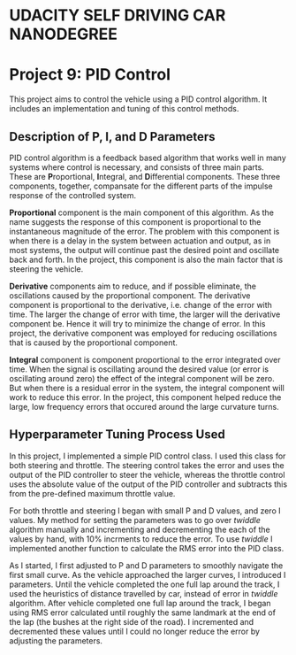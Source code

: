 # UDACITY SELF DRIVING CAR NANODEGREE 
# Project 9: PID Control

This project aims to control the vehicle using a PID control algorithm. It includes an implementation and tuning of this control methods.

## Description of P, I, and D Parameters
PID control algorithm is a feedback based algorithm that works well in many systems where control is necessary, and consists of three main parts. These are **P**roportional, **I**ntegral, and **D**ifferential components. These three components, together, compansate for the different parts of the impulse response of the controlled system.

**Proportional** component is the main component of this algorithm. As the name suggests the response of this component is proportional to the instantaneous magnitude of the error. The problem with this component is when there is a delay in the system between actuation and output, as in most systems, the output will continue past the desired point and oscillate back and forth. In the project, this component is also the main factor that is steering the vehicle.

**Derivative** components aim to reduce, and if possible eliminate, the oscillations caused by the proportional component. The derivative component is proportional to the derivative, i.e. change of the error with time. The larger the change of error with time, the larger will the derivative component be. Hence it will try to minimize the change of error. In this project, the derivative component was employed for reducing oscillations that is caused by the proportional component.

**Integral** component is component proportional to the error integrated over time. When the signal is oscillating around the desired value (or error is oscillating around zero) the effect of the integral component will be zero. But when there is a residual error in the system, the integral component will work to reduce this error. In the project, this component helped reduce the large, low frequency errors that occured around the large curvature turns.


## Hyperparameter Tuning Process Used
In this project, I implemented a simple PID control class. I used this class for both steering and throttle. The steering control takes the error and uses the output of the PID controller to steer the vehicle, whereas  the throttle control uses the absolute value of the output of the PID controller and subtracts this from the pre-defined maximum throttle value.

For both throttle and steering I began with small P and D values, and zero I values. My method for setting the parameters was to go over _twiddle_ algorithm manually and incrementing and decrementing the each of the values by hand, with 10% incrments to reduce the error. To use _twiddle_ I implemented another function to calculate the RMS error into the PID class.

As I started, I first adjusted to P and D parameters to smoothly navigate the first small curve. As the vehicle approached the larger curves, I introduced I parameters.  Until the vehicle completed the one full lap around the track, I used the heuristics of distance travelled by car, instead of error in _twiddle_ algorithm. After vehicle completed one full lap around the track, I began using RMS error calculated until roughly the same landmark at the end of the lap (the bushes at the right side of the road). I incremented and decremented these values until I could no longer reduce the error by adjusting the parameters.

